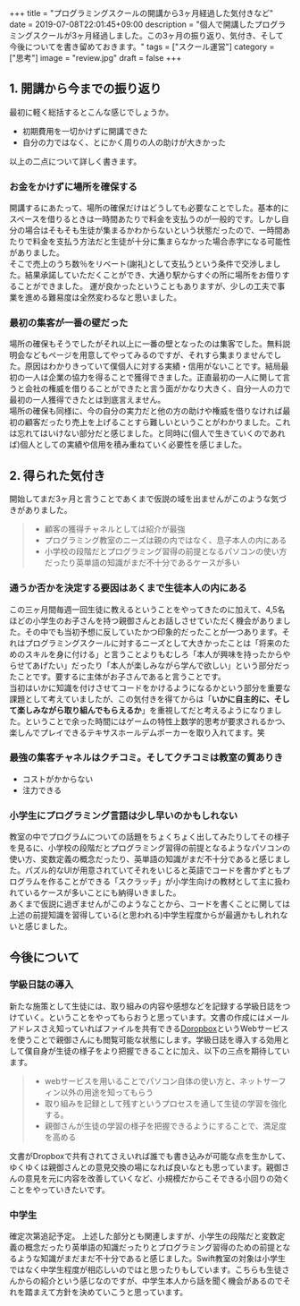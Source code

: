 +++
title = "プログラミングスクールの開講から3ヶ月経過した気付きなど"
date = 2019-07-08T22:01:45+09:00
description = "個人で開講したプログラミングスクールが3ヶ月経過しました。この3ヶ月の振り返り、気付き、そして今後についてを書き留めておきます。"
tags = ["スクール運営"]
category = ["思考"]
image = "review.jpg"
draft = false
+++
## 1. 開講から今までの振り返り
最初に軽く総括するとこんな感じでしょうか。

- 初期費用を一切かけずに開講できた
- 自分の力ではなく、とにかく周りの人の助けが大きかった

以上の二点について詳しく書きます。
### お金をかけずに場所を確保する
開講するにあたって、場所の確保だけはどうしても必要なことでした。基本的にスペースを借りるときは一時間あたりで料金を支払うのが一般的です。しかし自分の場合はそもそも生徒が集まるかわからないという状態だったので、一時間あたりで料金を支払う方法だと生徒が十分に集まらなかった場合赤字になる可能性がありました。  
そこで売上のうち数％をリベート(謝礼)として支払うという条件で交渉しました。結果承諾していただくことができ、大通り駅からすぐの所に場所をお借りすることができました。  運が良かったということもありますが、少しの工夫で事業を進める難易度は全然変わるなと思いました。

### 最初の集客が一番の壁だった
場所の確保もそうでしたがそれ以上に一番の壁となったのは集客でした。無料説明会などもページを用意してやってみるのですが、それすら集まりませんでした。原因はわかりきっていて僕個人に対する実績・信用がないことです。結局最初の一人は企業の協力を得ることで獲得できました。正直最初の一人に関して言うと会社の権威を借りることができたと言う面がかなり大きく、自分一人の力で最初の一人獲得できたとは到底言えません。   
場所の確保も同様に、今の自分の実力だと他の方の助けや権威を借りなければ最初の顧客だったり売上を上げることすら難しいということがわかりました。これは忘れてはいけない部分だと感じました。と同時に(個人で生きていくのであれば)個人としての実績や信用を積み重ねていく必要性を感じました。

## 2. 得られた気付き
開始してまだ3ヶ月と言うことであくまで仮説の域を出ませんがこのような気づきがありました。

> - 顧客の獲得チャネルとしては紹介が最強 
> - プログラミング教室のニーズは親の内ではなく、息子本人の内にある
> - 小学校の段階だとプログラミング習得の前提となるパソコンの使い方だったり英単語の知識がまだ不十分であるケースが多い

### 通うか否かを決定する要因はあくまで生徒本人の内にある
この三ヶ月間毎週一回生徒に教えるということをやってきたのに加えて、4,5名ほどの小学生のお子さんを持つ親御さんとお話しさせていただく機会がありました。その中でも当初予想に反していたかつ印象的だったことが一つあります。それはプログラミングスクールに対するニーズとして大きかったことは「将来のためのスキルを身に付ける」と言うことよりもむしろ「本人が興味を持ったからやらせてあげたい」だったり「本人が楽しみながら学んで欲しい」という部分だったことです。要するに主体がお子さんであると言うことです。  
当初はいかに知識を付けさせてコードをかけるようになるかという部分を重要な課題として考えていましたが、この気付きを得てからは「**いかに自主的に、そして楽しみながら取り組んでもらえるか**」を重視してだと考えるようになりました。ということで余った時間にはゲームの特性上数学的思考が要求されるかつ、楽しんでプレイできるテキサスホールデムポーカーを取り入れてます。笑

### 最強の集客チャネルはクチコミ。そしてクチコミは教室の質ありき
- コストがかからない
- 注力できる

### 小学生にプログラミング言語は少し早いのかもしれない
教室の中でプログラムについての話題をちょくちょく出してみたりしてその様子を見るに、小学校の段階だとプログラミング習得の前提となるようなパソコンの使い方、変数定義の概念だったり、英単語の知識がまだ不十分であると感じました。パズル的なUIが用意されていてそれをいじると英語でコードを書かずともプログラムを作ることができる「スクラッチ」が小学生向けの教材として主に扱われているケースが多いことにも納得いきました。  
あくまで仮説に過ぎませんがこのようなことから、コードを書くことに関しては上述の前提知識を習得している(と思われる)中学生程度からが最適かもしれれないと感じました。

## 今後について
### 学級日誌の導入
新たな施策として生徒には、取り組みの内容や感想などを記録する学級日誌をつけていく。ということをやってもらおうと思っています。文書の作成にはメールアドレスさえ知っていればファイルを共有できる[Doropbox](https://www.dropbox.com/ja/)というWebサービスを使うことで親御さんにも閲覧可能な状態にします。学級日誌を導入する効用として僕自身が生徒の様子をより把握できることに加え、以下の三点を期待しています。

> - webサービスを用いることでパソコン自体の使い方と、ネットサーフィン以外の用途を知ってもらう
> - 取り組みを記録として残すというプロセスを通して生徒の学習を強化する。
> - 親御さんが生徒の学習の様子を把握できるようにすることで、満足度を高める

文書がDropboxで共有されてさえいれば誰でも書き込みが可能な点を生かして、ゆくゆくは親御さんとの意見交換の場になれば良いなとも思っています。親御さんの意見を元に内容を改善していくなど、小規模だからこそできる小回りの効くことをやっていきたいです。

### 中学生
確定次第追記予定。
上述した部分とも関連しますが、小学生の段階だと変数定義の概念だったり英単語の知識だったりとプログラミング習得のための前提となるような知識がまだまだ不十分であると感じました。Swift教室の対象は小学生ではなく中学生程度が相応しいのではと思ったりもしています。こちらも生徒さんからの紹介という感じなのですが、中学生本人から話を聞く機会があるのでそれを踏まえて方針を決めていこうと思っています。